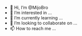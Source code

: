 - 👋 Hi, I’m @MijoBro
- 👀 I’m interested in ...
- 🌱 I’m currently learning ...
- 💞️ I’m looking to collaborate on ...
- 📫 How to reach me ...

<!---
MijoBro/MijoBro is a ✨ special ✨ repository because its `README.md` (this file) appears on your GitHub profile.
You can click the Preview link to take a look at your changes.
--->
